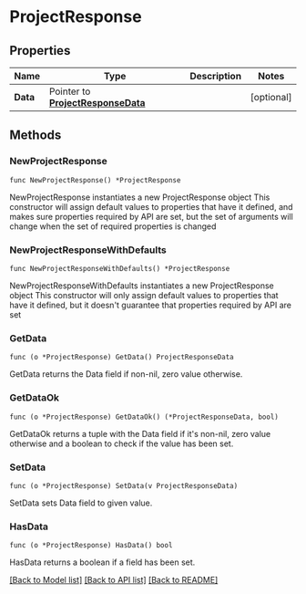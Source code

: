 # ProjectResponse

## Properties

Name | Type | Description | Notes
------------ | ------------- | ------------- | -------------
**Data** | Pointer to [**ProjectResponseData**](ProjectResponseData.md) |  | [optional] 

## Methods

### NewProjectResponse

`func NewProjectResponse() *ProjectResponse`

NewProjectResponse instantiates a new ProjectResponse object
This constructor will assign default values to properties that have it defined,
and makes sure properties required by API are set, but the set of arguments
will change when the set of required properties is changed

### NewProjectResponseWithDefaults

`func NewProjectResponseWithDefaults() *ProjectResponse`

NewProjectResponseWithDefaults instantiates a new ProjectResponse object
This constructor will only assign default values to properties that have it defined,
but it doesn't guarantee that properties required by API are set

### GetData

`func (o *ProjectResponse) GetData() ProjectResponseData`

GetData returns the Data field if non-nil, zero value otherwise.

### GetDataOk

`func (o *ProjectResponse) GetDataOk() (*ProjectResponseData, bool)`

GetDataOk returns a tuple with the Data field if it's non-nil, zero value otherwise
and a boolean to check if the value has been set.

### SetData

`func (o *ProjectResponse) SetData(v ProjectResponseData)`

SetData sets Data field to given value.

### HasData

`func (o *ProjectResponse) HasData() bool`

HasData returns a boolean if a field has been set.


[[Back to Model list]](../README.md#documentation-for-models) [[Back to API list]](../README.md#documentation-for-api-endpoints) [[Back to README]](../README.md)


